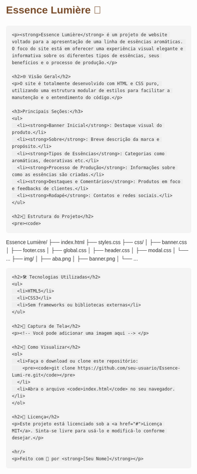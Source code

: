 <!DOCTYPE html>
<html lang="pt-BR">
<head>
  <meta charset="UTF-8" />
  <meta name="viewport" content="width=device-width, initial-scale=1.0"/>
  <title>Essence Lumière - README</title>
  <style>
    body {
      font-family: Arial, sans-serif;
      margin: 2rem;
      line-height: 1.6;
      background-color: #fdfdfd;
      color: #333;
    }
    h1, h2, h3 {
      color: #7A4E2D;
    }
    code {
      background: #eee;
      padding: 2px 4px;
      border-radius: 4px;
    }
    pre {
      background: #f4f4f4;
      padding: 1rem;
      border-radius: 6px;
      overflow-x: auto;
    }
    .container {
      max-width: 800px;
      margin: auto;
    }
  </style>
</head>
<body>
  <div class="container">
    <h1>Essence Lumière 🌿</h1>

    <p><strong>Essence Lumière</strong> é um projeto de website voltado para a apresentação de uma linha de essências aromáticas. O foco do site está em oferecer uma experiência visual elegante e informativa sobre os diferentes tipos de essências, seus benefícios e o processo de produção.</p>

    <h2>🌐 Visão Geral</h2>
    <p>O site é totalmente desenvolvido com HTML e CSS puro, utilizando uma estrutura modular de estilos para facilitar a manutenção e o entendimento do código.</p>

    <h3>Principais Seções:</h3>
    <ul>
      <li><strong>Banner Inicial</strong>: Destaque visual do produto.</li>
      <li><strong>Sobre</strong>: Breve descrição da marca e propósito.</li>
      <li><strong>Tipos de Essências</strong>: Categorias como aromáticas, decorativas etc.</li>
      <li><strong>Processo de Produção</strong>: Informações sobre como as essências são criadas.</li>
      <li><strong>Destaques e Comentários</strong>: Produtos em foco e feedbacks de clientes.</li>
      <li><strong>Rodapé</strong>: Contatos e redes sociais.</li>
    </ul>

    <h2>📁 Estrutura do Projeto</h2>
    <pre><code>
Essence Lumière/
├── index.html
├── styles.css
├── css/
│   ├── banner.css
│   ├── footer.css
│   ├── global.css
│   ├── header.css
│   ├── modal.css
│   └── ...
├── img/
│   ├── aba.png
│   ├── banner.png
│   └── ...
    </code></pre>

    <h2>🛠️ Tecnologias Utilizadas</h2>
    <ul>
      <li>HTML5</li>
      <li>CSS3</li>
      <li>Sem frameworks ou bibliotecas externas</li>
    </ul>

    <h2>📸 Captura de Tela</h2>
    <p><!-- Você pode adicionar uma imagem aqui --> </p>

    <h2>🚀 Como Visualizar</h2>
    <ol>
      <li>Faça o download ou clone este repositório:
        <pre><code>git clone https://github.com/seu-usuario/Essence-Lumi-re.git</code></pre>
      </li>
      <li>Abra o arquivo <code>index.html</code> no seu navegador.</li>
    </ol>

    <h2>📄 Licença</h2>
    <p>Este projeto está licenciado sob a <a href="#">Licença MIT</a>. Sinta-se livre para usá-lo e modificá-lo conforme desejar.</p>

    <hr/>
    <p>Feito com 💜 por <strong>[Seu Nome]</strong></p>
  </div>
</body>
</html>
